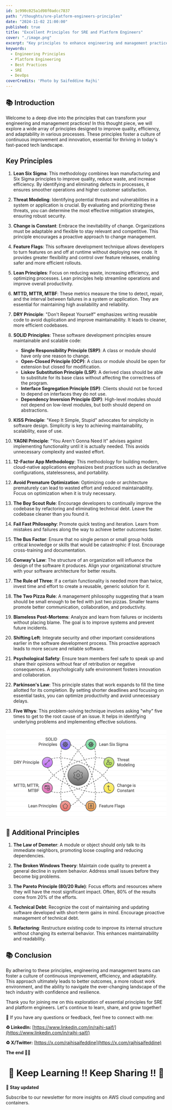 ```yaml
---
id: 1c990c025a1d98f0adcc7837
path: "/thoughts/sre-platform-engineers-principles"
date: "2024-11-02 21:00:00"
published: true
title: "Excellent Principles for SRE and Platform Engineers"
cover: "./image.png"
excerpt: "Key principles to enhance engineering and management practices"
keywords:
  - Engineering Principles
  - Platform Engineering
  - Best Practices
  - SRE
  - DevOps
coverCredits: 'Photo by Saifeddine Rajhi'
---
```


## 📚 Introduction

Welcome to a deep dive into the principles that can transform your engineering and management practices! In this thought piece, we will explore a wide array of principles designed to improve quality, efficiency, and adaptability in various processes. These principles foster a culture of continuous improvement and innovation, essential for thriving in today's fast-paced tech landscape.


## Key Principles

1. **Lean Six Sigma**: This methodology combines lean manufacturing and Six Sigma principles to improve quality, reduce waste, and increase efficiency. By identifying and eliminating defects in processes, it ensures smoother operations and higher customer satisfaction.

2. **Threat Modeling**: Identifying potential threats and vulnerabilities in a system or application is crucial. By evaluating and prioritizing these threats, you can determine the most effective mitigation strategies, ensuring robust security.

3. **Change is Constant**: Embrace the inevitability of change. Organizations must be adaptable and flexible to stay relevant and competitive. This principle encourages a proactive approach to change management.

4. **Feature Flags**: This software development technique allows developers to turn features on and off at runtime without deploying new code. It provides greater flexibility and control over feature releases, enabling safer and more efficient rollouts.

5. **Lean Principles**: Focus on reducing waste, increasing efficiency, and optimizing processes. Lean principles help streamline operations and improve overall productivity.

6. **MTTD, MTTR, MTBF**: These metrics measure the time to detect, repair, and the interval between failures in a system or application. They are essential for maintaining high availability and reliability.

7. **DRY Principle**: "Don't Repeat Yourself" emphasizes writing reusable code to avoid duplication and improve maintainability. It leads to cleaner, more efficient codebases.

8. **SOLID Principles**: These software development principles ensure maintainable and scalable code:
   - **Single Responsibility Principle (SRP)**: A class or module should have only one reason to change.
   - **Open-Closed Principle (OCP)**: A class or module should be open for extension but closed for modification.
   - **Liskov Substitution Principle (LSP)**: A derived class should be able to substitute for its base class without affecting the correctness of the program.
   - **Interface Segregation Principle (ISP)**: Clients should not be forced to depend on interfaces they do not use.
   - **Dependency Inversion Principle (DIP)**: High-level modules should not depend on low-level modules, but both should depend on abstractions.

9. **KISS Principle**: "Keep It Simple, Stupid" advocates for simplicity in software design. Simplicity is key to achieving maintainability, scalability, ease of use.

10. **YAGNI Principle**: "You Aren't Gonna Need It" advises against implementing functionality until it is actually needed. This avoids unnecessary complexity and wasted effort.

11. **12-Factor App Methodology**: This methodology for building modern, cloud-native applications emphasizes best practices such as declarative configurations, statelessness, and portability.

12. **Avoid Premature Optimization**: Optimizing code or architecture prematurely can lead to wasted effort and reduced maintainability. Focus on optimization when it is truly necessary.

13. **The Boy Scout Rule**: Encourage developers to continually improve the codebase by refactoring and eliminating technical debt. Leave the codebase cleaner than you found it.

14. **Fail Fast Philosophy**: Promote quick testing and iteration. Learn from mistakes and failures along the way to achieve better outcomes faster.

15. **The Bus Factor**: Ensure that no single person or small group holds critical knowledge or skills that would be catastrophic if lost. Encourage cross-training and documentation.

16. **Conway's Law**: The structure of an organization will influence the design of the software it produces. Align your organizational structure with your software architecture for better results.

17. **The Rule of Three**: If a certain functionality is needed more than twice, invest time and effort to create a reusable, generic solution for it.

18. **The Two Pizza Rule**: A management philosophy suggesting that a team should be small enough to be fed with just two pizzas. Smaller teams promote better communication, collaboration, and productivity.

19. **Blameless Post-Mortems**: Analyze and learn from failures or incidents without placing blame. The goal is to improve systems and prevent future incidents.

20. **Shifting Left**: Integrate security and other important considerations earlier in the software development process. This proactive approach leads to more secure and reliable software.

21. **Psychological Safety**: Ensure team members feel safe to speak up and share their opinions without fear of retribution or negative consequences. A psychologically safe environment fosters innovation and collaboration.

22. **Parkinson's Law**: This principle states that work expands to fill the time allotted for its completion. By setting shorter deadlines and focusing on essential tasks, you can optimize productivity and avoid unnecessary delays.

23. **Five Whys**: This problem-solving technique involves asking "why" five times to get to the root cause of an issue. It helps in identifying underlying problems and implementing effective solutions.

![alt text](image-1.png)

## 🧩 Additional Principles

1. **The Law of Demeter**: A module or object should only talk to its immediate neighbors, promoting loose coupling and reducing dependencies.

2. **The Broken Windows Theory**: Maintain code quality to prevent a general decline in system behavior. Address small issues before they become big problems.

3. **The Pareto Principle (80/20 Rule)**: Focus efforts and resources where they will have the most significant impact. Often, 80% of the results come from 20% of the efforts.

4. **Technical Debt**: Recognize the cost of maintaining and updating software developed with short-term gains in mind. Encourage proactive management of technical debt.

5. **Refactoring**: Restructure existing code to improve its internal structure without changing its external behavior. This enhances maintainability and readability.

## 📚 Conclusion

By adhering to these principles, engineering and management teams can foster a culture of continuous improvement, efficiency, and adaptability. This approach ultimately leads to better outcomes, a more robust work environment, and the ability to navigate the ever-changing landscape of the tech industry with confidence and resilience.

Thank you for joining me on this exploration of essential principles for SRE and platform engineers. Let's continue to learn, share, and grow together!

🚀 If you have any questions or feedback, feel free to connect with me:

**♻️ LinkedIn:** [https://www.linkedin.com/in/rajhi-saif/](https://www.linkedin.com/in/rajhi-saif/)

**♻️ X/Twitter:** [https://x.com/rajhisaifeddine](https://x.com/rajhisaifeddine)

**The end ✌🏻**

<h1 align="center">🔰 Keep Learning !! Keep Sharing !! 🔰</h1>

**📅 Stay updated**

Subscribe to our newsletter for more insights on AWS cloud computing and containers.
